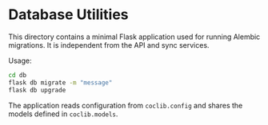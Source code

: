 # Database Utilities

This directory contains a minimal Flask application used for running
Alembic migrations. It is independent from the API and sync services.

Usage:

```bash
cd db
flask db migrate -m "message"
flask db upgrade
```

The application reads configuration from `coclib.config` and shares the
models defined in `coclib.models`.

